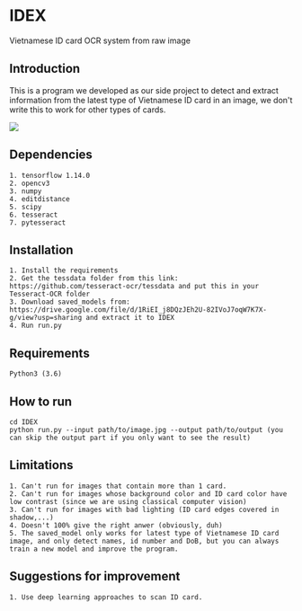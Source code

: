 # IDEX
Vietnamese ID card OCR system from raw image


## Introduction
This is a program we developed as our side project to detect and extract information from the latest type of Vietnamese ID card in an image, we don't write this to work for other types of cards.


![](images/overview.png)


## Dependencies
    1. tensorflow 1.14.0
    2. opencv3
    3. numpy
    4. editdistance
    5. scipy
    6. tesseract
    7. pytesseract
    
## Installation
    1. Install the requirements
    2. Get the tessdata folder from this link: https://github.com/tesseract-ocr/tessdata and put this in your Tesseract-OCR folder
    3. Download saved_models from: https://drive.google.com/file/d/1RiEI_j8DQzJEh2U-82IVoJ7oqW7K7X-g/view?usp=sharing and extract it to IDEX
    4. Run run.py
    

## Requirements
    Python3 (3.6)
    
## How to run
    cd IDEX
    python run.py --input path/to/image.jpg --output path/to/output (you can skip the output part if you only want to see the result)
    
    
## Limitations
    1. Can't run for images that contain more than 1 card.
    2. Can't run for images whose background color and ID card color have low contrast (since we are using classical computer vision)
    3. Can't run for images with bad lighting (ID card edges covered in shadow,...)
    4. Doesn't 100% give the right anwer (obviously, duh)
    5. The saved_model only works for latest type of Vietnamese ID card image, and only detect names, id number and DoB, but you can always train a new model and improve the program.
    
    
## Suggestions for improvement
    1. Use deep learning approaches to scan ID card.
